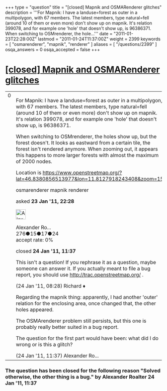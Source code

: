 +++
type = "question"
title = "[closed] Mapnik and OSMARenderer glitches"
description = '''For Mapnik: I have a landuse=forest as outer in a multipolygon, with 67 members. The latest members, type natural=fell (around 10 of them or even more) don&#x27;t show up on mapnik. It&#x27;s relation 399078, and for example one &#x27;hole&#x27; that doesn&#x27;t show up, is 96386371. When switching to OSMrenderer, the hole...'''
date = "2011-01-23T22:28:00Z"
lastmod = "2011-01-24T11:37:00Z"
weight = 2399
keywords = [ "osmarenderer", "mapnik", "renderer" ]
aliases = [ "/questions/2399" ]
osqa_answers = 0
osqa_accepted = false
+++

<div class="headNormal">

# [\[closed\] Mapnik and OSMARenderer glitches](/questions/2399/mapnik-and-osmarenderer-glitches)

</div>

<div id="main-body">

<div id="askform">

<table id="question-table" style="width:100%;">
<colgroup>
<col style="width: 50%" />
<col style="width: 50%" />
</colgroup>
<tbody>
<tr>
<td style="width: 30px; vertical-align: top"><div class="vote-buttons">
<span id="post-2399-upvote" class="ajax-command post-vote up" rel="nofollow" title="I like this post (click again to cancel)"> </span>
<div id="post-2399-score" class="post-score" title="current number of votes">
0
</div>
<span id="post-2399-downvote" class="ajax-command post-vote down" rel="nofollow" title="I dont like this post (click again to cancel)"> </span> <span id="favorite-mark" class="ajax-command favorite-mark" rel="nofollow" title="mark/unmark this question as favorite (click again to cancel)"> </span>
<div id="favorite-count" class="favorite-count">
&#10;</div>
</div></td>
<td><div id="item-right">
<div class="question-body">
<p>For Mapnik: I have a landuse=forest as outer in a multipolygon, with 67 members. The latest members, type natural=fell (around 10 of them or even more) don't show up on mapnik. It's relation 399078, and for example one 'hole' that doesn't show up, is 96386371.</p>
<p>When switching to OSMrenderer, the holes show up, but the forest doesn't. It looks as eastward from a certain tile, the forest isn't rendered anymore. When zooming out, it appears this happens to more larger forests with almost the maximum of 2000 nodes.</p>
<p>Location is <a href="https://www.openstreetmap.org/?lat=46.8380856513977&amp;lon=11.8127918243408&amp;zoom=15">https://www.openstreetmap.org/?lat=46.8380856513977&amp;lon=11.8127918243408&amp;zoom=15</a></p>
</div>
<div id="question-tags" class="tags-container tags">
<span class="post-tag tag-link-osmarenderer" rel="tag" title="see questions tagged &#39;osmarenderer&#39;">osmarenderer</span> <span class="post-tag tag-link-mapnik" rel="tag" title="see questions tagged &#39;mapnik&#39;">mapnik</span> <span class="post-tag tag-link-renderer" rel="tag" title="see questions tagged &#39;renderer&#39;">renderer</span>
</div>
<div id="question-controls" class="post-controls">
&#10;</div>
<div class="post-update-info-container">
<div class="post-update-info post-update-info-user">
<p>asked <strong>23 Jan '11, 22:28</strong></p>
<img src="https://secure.gravatar.com/avatar/720ecc66aa0d49f61a12c4d9e526e66f?s=32&amp;d=identicon&amp;r=g" class="gravatar" width="32" height="32" alt="Alexander%20Roalter&#39;s gravatar image" />
<p><span>Alexander Ro...</span><br />
<span class="score" title="276 reputation points">276</span><span title="15 badges"><span class="badge1">●</span><span class="badgecount">15</span></span><span title="17 badges"><span class="silver">●</span><span class="badgecount">17</span></span><span title="24 badges"><span class="bronze">●</span><span class="badgecount">24</span></span><br />
<span class="accept_rate" title="Rate of the user&#39;s accepted answers">accept rate:</span> <span title="Alexander Roalter has no accepted answers">0%</span></p>
</div>
<div class="post-update-info post-update-info-edited">
<p><span> closed <strong>24 Jan '11, 11:37</strong> </span></p>
</div>
</div>
<div id="comments-container-2399" class="comments-container">
<span id="2405"></span>
<div id="comment-2405" class="comment">
<div id="post-2405-score" class="comment-score">
&#10;</div>
<div class="comment-text">
<p>This isn't a question! If you rephrase it as a question, maybe someone can answer it. If you actually meant to file a bug report, you should use <a href="http://trac.openstreetmap.org/">http://trac.openstreetmap.org/</a> .</p>
</div>
<div id="comment-2405-info" class="comment-info">
<span class="comment-age">(24 Jan '11, 08:28)</span> <span class="comment-user userinfo">Richard ♦</span>
</div>
</div>
<span id="2407"></span>
<div id="comment-2407" class="comment">
<div id="post-2407-score" class="comment-score">
&#10;</div>
<div class="comment-text">
<p>Regarding the mapnik thing: apparently, I had another 'outer' relation for the enclosing area, once changed that, the other holes appeared.</p>
<p>The OSMArenderer problem still persists, but this one is probably really better suited in a bug report.</p>
<p>The question for the first part would have been: what did I do wrong or is this a glitch?</p>
</div>
<div id="comment-2407-info" class="comment-info">
<span class="comment-age">(24 Jan '11, 11:37)</span> <span class="comment-user userinfo">Alexander Ro...</span>
</div>
</div>
</div>
<div id="comment-tools-2399" class="comment-tools">
&#10;</div>
<div class="clear">
&#10;</div>
<div id="comment-2399-form-container" class="comment-form-container">
&#10;</div>
<div class="clear">
&#10;</div>
</div></td>
</tr>
</tbody>
</table>

<div class="question-status" style="margin-bottom:15px">

### The question has been closed for the following reason "Solved otherwise, the other thing is a bug." by Alexander Roalter 24 Jan '11, 11:37

</div>

</div>

</div>

